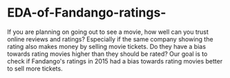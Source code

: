 # EDA-of-Fandango-ratings-
If you are planning on going out to see a movie, how well can you trust online reviews and ratings? Especially if the same company showing the rating also makes money by selling movie tickets. Do they have a bias towards rating movies higher than they should be rated?
Our goal is to check if Fandango's ratings in 2015 had a bias towards rating movies better to sell more tickets.
